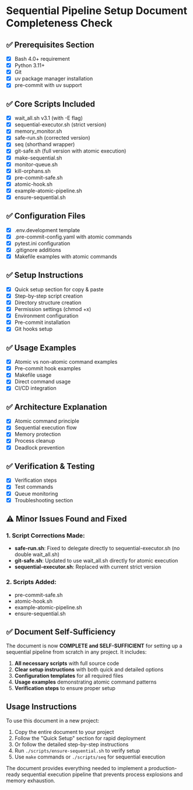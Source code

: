 # Sequential Pipeline Setup Document Completeness Check

## ✅ Prerequisites Section
- [x] Bash 4.0+ requirement
- [x] Python 3.11+
- [x] Git
- [x] uv package manager installation
- [x] pre-commit with uv support

## ✅ Core Scripts Included
- [x] wait_all.sh v3.1 (with -E flag)
- [x] sequential-executor.sh (strict version)
- [x] memory_monitor.sh
- [x] safe-run.sh (corrected version)
- [x] seq (shorthand wrapper)
- [x] git-safe.sh (full version with atomic execution)
- [x] make-sequential.sh
- [x] monitor-queue.sh
- [x] kill-orphans.sh
- [x] pre-commit-safe.sh
- [x] atomic-hook.sh
- [x] example-atomic-pipeline.sh
- [x] ensure-sequential.sh

## ✅ Configuration Files
- [x] .env.development template
- [x] .pre-commit-config.yaml with atomic commands
- [x] pytest.ini configuration
- [x] .gitignore additions
- [x] Makefile examples with atomic commands

## ✅ Setup Instructions
- [x] Quick setup section for copy & paste
- [x] Step-by-step script creation
- [x] Directory structure creation
- [x] Permission settings (chmod +x)
- [x] Environment configuration
- [x] Pre-commit installation
- [x] Git hooks setup

## ✅ Usage Examples
- [x] Atomic vs non-atomic command examples
- [x] Pre-commit hook examples
- [x] Makefile usage
- [x] Direct command usage
- [x] CI/CD integration

## ✅ Architecture Explanation
- [x] Atomic command principle
- [x] Sequential execution flow
- [x] Memory protection
- [x] Process cleanup
- [x] Deadlock prevention

## ✅ Verification & Testing
- [x] Verification steps
- [x] Test commands
- [x] Queue monitoring
- [x] Troubleshooting section

## ⚠️ Minor Issues Found and Fixed

### 1. Script Corrections Made:
- **safe-run.sh**: Fixed to delegate directly to sequential-executor.sh (no double wait_all.sh)
- **git-safe.sh**: Updated to use wait_all.sh directly for atomic execution
- **sequential-executor.sh**: Replaced with current strict version

### 2. Scripts Added:
- pre-commit-safe.sh
- atomic-hook.sh
- example-atomic-pipeline.sh
- ensure-sequential.sh

## ✅ Document Self-Sufficiency

The document is now **COMPLETE and SELF-SUFFICIENT** for setting up a sequential pipeline from scratch in any project. It includes:

1. **All necessary scripts** with full source code
2. **Clear setup instructions** with both quick and detailed options
3. **Configuration templates** for all required files
4. **Usage examples** demonstrating atomic command patterns
5. **Verification steps** to ensure proper setup

## Usage Instructions

To use this document in a new project:

1. Copy the entire document to your project
2. Follow the "Quick Setup" section for rapid deployment
3. Or follow the detailed step-by-step instructions
4. Run `./scripts/ensure-sequential.sh` to verify setup
5. Use `make` commands or `./scripts/seq` for sequential execution

The document provides everything needed to implement a production-ready sequential execution pipeline that prevents process explosions and memory exhaustion.
